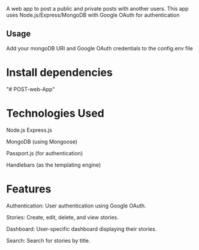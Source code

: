 A web app to post a public and private posts with another users.
This app uses Node.js/Express/MongoDB with Google OAuth for authentication

## Usage

Add your mongoDB URI and Google OAuth credentials to the config.env file
# Install dependencies

"# POST-web-App" 

# Technologies Used
Node.js
Express.js

MongoDB (using Mongoose)

Passport.js (for authentication)

Handlebars (as the templating engine)

# Features
Authentication: User authentication using Google OAuth.

Stories: Create, edit, delete, and view stories.

Dashboard: User-specific dashboard displaying their stories.

Search: Search for stories by title.
